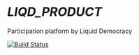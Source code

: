 # _LIQD_PRODUCT_

Participation platform by Liquid Democracy

[![Build Status](https://travis-ci.org/liqd/liqd-product.svg?branch=master)](https://travis-ci.org/liqd/liqd-product)
